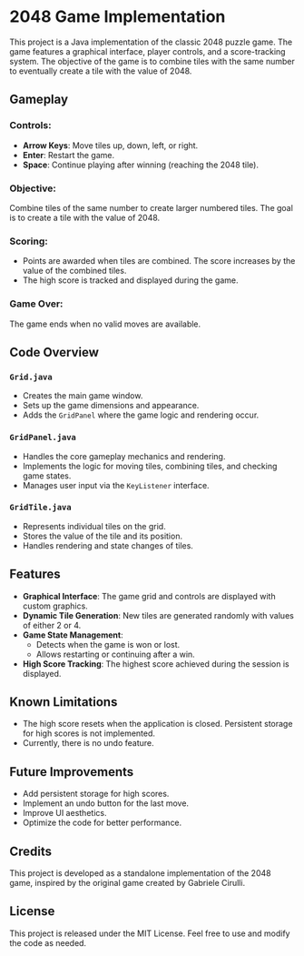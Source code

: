# 2048 Game Implementation

This project is a Java implementation of the classic 2048 puzzle game. The game features a graphical interface, player controls, and a score-tracking system. The objective of the game is to combine tiles with the same number to eventually create a tile with the value of 2048.

## Gameplay

### Controls:
- **Arrow Keys**: Move tiles up, down, left, or right.
- **Enter**: Restart the game.
- **Space**: Continue playing after winning (reaching the 2048 tile).

### Objective:
Combine tiles of the same number to create larger numbered tiles. The goal is to create a tile with the value of 2048.

### Scoring:
- Points are awarded when tiles are combined. The score increases by the value of the combined tiles.
- The high score is tracked and displayed during the game.

### Game Over:
The game ends when no valid moves are available.

## Code Overview

### `Grid.java`
- Creates the main game window.
- Sets up the game dimensions and appearance.
- Adds the `GridPanel` where the game logic and rendering occur.

### `GridPanel.java`
- Handles the core gameplay mechanics and rendering.
- Implements the logic for moving tiles, combining tiles, and checking game states.
- Manages user input via the `KeyListener` interface.

### `GridTile.java`
- Represents individual tiles on the grid.
- Stores the value of the tile and its position.
- Handles rendering and state changes of tiles.

## Features

- **Graphical Interface**: The game grid and controls are displayed with custom graphics.
- **Dynamic Tile Generation**: New tiles are generated randomly with values of either 2 or 4.
- **Game State Management**:
  - Detects when the game is won or lost.
  - Allows restarting or continuing after a win.
- **High Score Tracking**: The highest score achieved during the session is displayed.

## Known Limitations

- The high score resets when the application is closed. Persistent storage for high scores is not implemented.
- Currently, there is no undo feature.

## Future Improvements

- Add persistent storage for high scores.
- Implement an undo button for the last move.
- Improve UI aesthetics.
- Optimize the code for better performance.

## Credits

This project is developed as a standalone implementation of the 2048 game, inspired by the original game created by Gabriele Cirulli.

## License

This project is released under the MIT License. Feel free to use and modify the code as needed.

